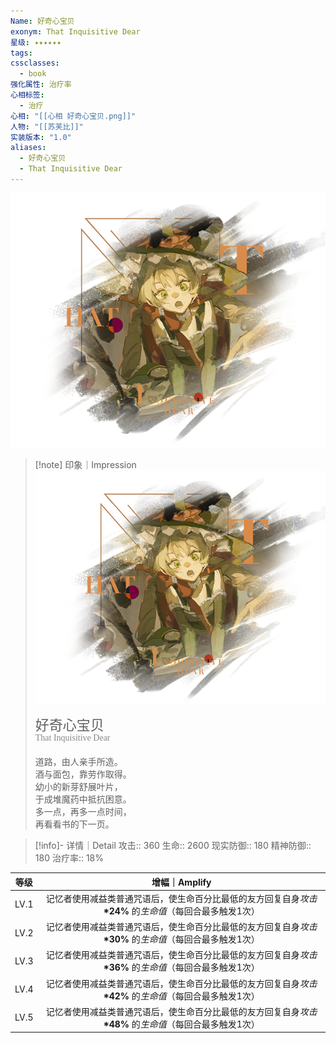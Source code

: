 ```yaml
---
Name: 好奇心宝贝
exonym: That Inquisitive Dear
星级: ✦✦✦✦✦✦
tags: 
cssclasses:
  - book
强化属性: 治疗率
心相标签:
  - 治疗
心相: "[[心相 好奇心宝贝.png]]"
人物: "[[苏芙比]]"
实装版本: "1.0"
aliases:
  - 好奇心宝贝
  - That Inquisitive Dear
---
```

![cover](assets/好奇心宝贝｜That%20Inquisitive%20Dear.assets/心相%20好奇心宝贝.png)

> [!note] 印象｜Impression
> ![心相 好奇心宝贝|inlL|300](assets/好奇心宝贝｜That%20Inquisitive%20Dear.assets/心相%20好奇心宝贝.png)
> <p style="font-family: '家族宋', sans-serif; font-size: 22px; line-height: 0.75; text-indent: 0;">好奇心宝贝<br><span style="font-family: serif; font-size: 14px; color: #888888;">That Inquisitive Dear</span></p>
> 
> 道路，由人亲手所造。  
> 酒与面包，靠劳作取得。  
> 幼小的新芽舒展叶片，  
> 于成堆魔药中抵抗困意。  
> 多一点，再多一点时间，  
> 再看看书的下一页。

> [!info]- 详情｜Detail
> 攻击:: 360
> 生命:: 2600
> 现实防御:: 180
> 精神防御:: 180
> 治疗率:: 18%

| 等级 |                        增幅｜Amplify                         |
| :--: | :----------------------------------------------------------: |
| LV.1 | 记忆者使用减益类普通咒语后，使生命百分比最低的友方回复自身*攻击* **\*24%** 的*生命值*（每回合最多触发1次） |
| LV.2 | 记忆者使用减益类普通咒语后，使生命百分比最低的友方回复自身*攻击* **\*30%** 的*生命值*（每回合最多触发1次） |
| LV.3 | 记忆者使用减益类普通咒语后，使生命百分比最低的友方回复自身*攻击* **\*36%** 的*生命值*（每回合最多触发1次） |
| LV.4 | 记忆者使用减益类普通咒语后，使生命百分比最低的友方回复自身*攻击* **\*42%** 的*生命值*（每回合最多触发1次） |
| LV.5 | 记忆者使用减益类普通咒语后，使生命百分比最低的友方回复自身*攻击* **\*48%** 的*生命值*（每回合最多触发1次） |
